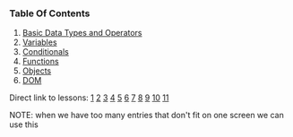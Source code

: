 ### Table Of Contents

1. [Basic Data Types and Operators](#basic-data-types)
2. [Variables](#variables)
3. [Conditionals](#if)
5. [Functions](#lesson5)
7. [Objects](#lesson7)
8. [DOM](#lesson9)

Direct link to lessons: [1](#lesson1) [2](#lesson2) [3](#lesson3) [4](#lesson4) [5](#lesson5) [6](#lesson6) [7](#lesson7) [8](#lesson8) [9](#lesson9) [10](#lesson10) [11](#lesson11)

NOTE: when we have too many entries that don't fit on one screen we can use this <!-- .slide: style="font-size:80%" -->
